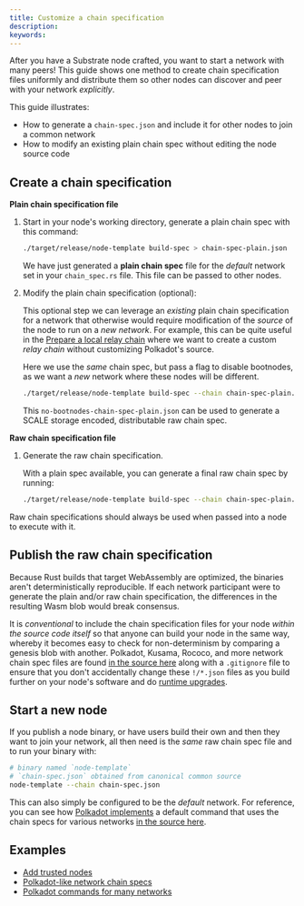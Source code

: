 ```yaml
---
title: Customize a chain specification
description:
keywords:
---
```


After you have a Substrate node crafted, you want to start a network with many peers!
This guide shows one method to create chain specification files uniformly and distribute them so other nodes can discover and peer with your network _explicitly_.

This guide illustrates:

- How to generate a `chain-spec.json` and include it for other nodes to join a common network
- How to modify an existing plain chain spec without editing the node source code

## Create a chain specification

**Plain chain specification file** 

1. Start in your node's working directory, generate a plain chain spec with this command:

   ```bash
   ./target/release/node-template build-spec > chain-spec-plain.json
   ```

   We have just generated a **plain chain spec** file for the _default_ network set in your
   `chain_spec.rs` file.
   This file can be passed to other nodes.

1. Modify the plain chain specification (optional):

   This optional step we can leverage an _existing_ plain chain specification for a network that otherwise would require modification of the _source_ of the node to run on a _new network_.
   For example, this can be quite useful in the [Prepare a local relay chain](/tutorials/build-a-parachain/prepare-a-local-relay-chain/) where we want to create a custom _relay chain_ without customizing Polkadot's source.

   Here we use the _same_ chain spec, but pass a flag to disable bootnodes, as we want a _new_ network where these nodes will be different.

   ```bash
   ./target/release/node-template build-spec --chain chain-spec-plain.json --raw --disable-default-bootnode > no-bootnodes-chain-spec-plain.json
   ```

   This `no-bootnodes-chain-spec-plain.json` can be used to generate a SCALE storage encoded, distributable raw chain spec.

**Raw chain specification file**

1. Generate the raw chain specification.

   With a plain spec available, you can generate a final raw chain spec by running:

   ```bash
   ./target/release/node-template build-spec --chain chain-spec-plain.json --raw > chain-spec.json
   ```

Raw chain specifications should always be used when passed into a node to execute with it.

## Publish the raw chain specification

Because Rust builds that target WebAssembly are optimized, the binaries aren't deterministically reproducible.
If each network participant were to generate the plain and/or raw chain specification, the differences in the resulting Wasm blob would break consensus.

It is _conventional_ to include the chain specification files for your node _within the source code itself_ so that anyone can build your node in the same way, whereby it becomes easy to check for non-determinism by comparing a genesis blob with another.
Polkadot, Kusama, Rococo, and more network chain spec files are found [in the source here](https://github.com/paritytech/polkadot-sdk/tree/master/polkadot/node/service/chain-specs) along with a `.gitignore` file to ensure that you don't accidentally change these `!/*.json` files as you build further on your node's software and do [runtime upgrades](/tutorials/build-a-blockchain/upgrade-a-running-network/).

## Start a new node

If you publish a node binary, or have users build their own and then they want to join your network, all then need is the _same_ raw chain spec file and to run your binary with:

```bash
# binary named `node-template`
# `chain-spec.json` obtained from canonical common source
node-template --chain chain-spec.json
```

This can also simply be configured to be the _default_ network.
For reference, you can see how [Polkadot implements](https://github.com/paritytech/polkadot/commits/master/cli/src/command.rs) a default command that uses the chain specs for various networks [in the source here](https://github.com/paritytech/polkadot-sdk/tree/master/polkadot/node/service/chain-specs).

## Examples

- [Add trusted nodes](/tutorials/build-a-blockchain/add-trusted-nodes#add-keys-to-keystore)
- [Polkadot-like network chain specs](https://github.com/paritytech/polkadot-sdk/tree/master/polkadot/node/service/chain-specs)
- [Polkadot commands for many networks](https://github.com/paritytech/polkadot/commits/master/cli/src/command.rs)
